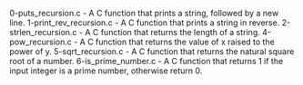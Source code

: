 0-puts_recursion.c - A C function that prints a string, followed by a new line.
1-print_rev_recursion.c - A C function that prints a string in reverse.
2-strlen_recursion.c - A C function that returns the length of a string.
4-pow_recursion.c - A C function that returns the value of x raised to the power of y.
5-sqrt_recursion.c - A C function that returns the natural square root of a number.
6-is_prime_number.c - A C function that returns 1 if the input integer is a prime number, otherwise return 0.
